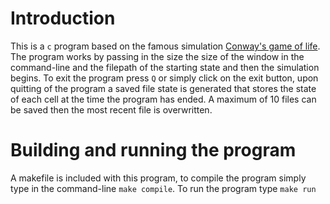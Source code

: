 <h1>Introduction</h1>
<p>
  This is a <code>c</code> program based on the famous simulation <a href="https://en.wikipedia.org/wiki/Conway's_Game_of_Life">Conway's game of life</a>. The program works by       passing in the size the size of the window in the command-line and the filepath of the starting state and then the simulation begins. To exit the program press <code>Q</code> or   simply click on the exit button, upon quitting of the program a saved file state is generated that stores the state of each cell at the time the program has ended. A maximum of   10 files can be saved then the most recent file is overwritten.
</p>

<h1>Building and running the program</h1>
<p>
  A makefile is included with this program, to compile the program simply type in the command-line <code>make compile</code>. To run the program type <code>make run</code>
</p>
